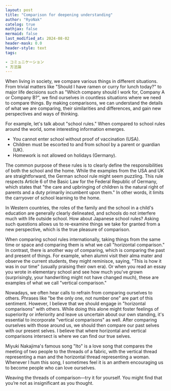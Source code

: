 ```yaml
---
layout: post
title: "Comparison for deepening understanding"
author: "RyoNak"
catelog: true
mathjax: false
mermaid: false
last_modified_at: 2024-08-02
header-mask: 0.0
header-style: text
tags:

- コミュニケーション
- 方法論
---
```



When living in society, we compare various things in different situations. 
From trivial matters like "Should I have ramen or curry for lunch today?" to major life decisions such as "Which company should I work for, Company A or Company B?", 
we find ourselves in countless situations where we need to compare things. 
By making comparisons, we can understand the details of what we are comparing, their similarities and differences, and gain new perspectives and ways of thinking.

For example, let's talk about "school rules." When compared to school rules around the world, 
some interesting information emerges.

- You cannot enter school without proof of vaccination (USA).
- Children must be escorted to and from school by a parent or guardian (UK).
- Homework is not allowed on holidays (Germany).

The common purpose of these rules is to clearly define the responsibilities of both the school and the home. 
While the examples from the USA and UK are straightforward, the German school rule might seem puzzling. 
This rule respects Article 6 of the Basic Law for the Federal Republic of Germany,
which states that "the care and upbringing of children is the natural right of parents
and a duty primarily incumbent upon them." In other words, it limits the carryover of school learning to the home.

In Western countries, the roles of the family and the school in a child's education are generally clearly delineated, and schools do not interfere much with life outside school. How about Japanese school rules? Asking such questions allows us to re-examine things we take for granted from a new perspective, which is the true pleasure of comparison.

When comparing school rules internationally, taking things from the same time or space and comparing them is what we call "horizontal comparison." In contrast, there is another way of comparing, which is comparing the past and present of things. For example, when alumni visit their alma mater and observe the current students, they might reminisce, saying, "This is how it was in our time" (usually praising their own era). Or when you read an essay you wrote in elementary school and see how much you've grown (surprisingly, your handwriting might not have changed much), these are examples of what we call "vertical comparison."

Nowadays, we often hear calls to refrain from comparing ourselves to others. Phrases like "be the only one, not number one" are part of this sentiment. However, I believe that we should engage in "horizontal comparisons" with others. While doing this alone might foster feelings of superiority or inferiority and leave us uncertain about our own standing, it's essential to incorporate "vertical comparisons" as well. After comparing ourselves with those around us, we should then compare our past selves with our present selves. I believe that where horizontal and vertical comparisons intersect is where we can find our true selves.

Miyuki Nakajima's famous song "Ito" is a love song that compares the meeting of two people to the threads of a fabric, with the vertical thread representing a man and the horizontal thread representing a woman. Whenever I hum this song, I sometimes feel it is an anthem encouraging us to become people who can love ourselves.

Weaving the threads of comparison—try it for yourself. You might find that you’re not as insignificant as you thought.
